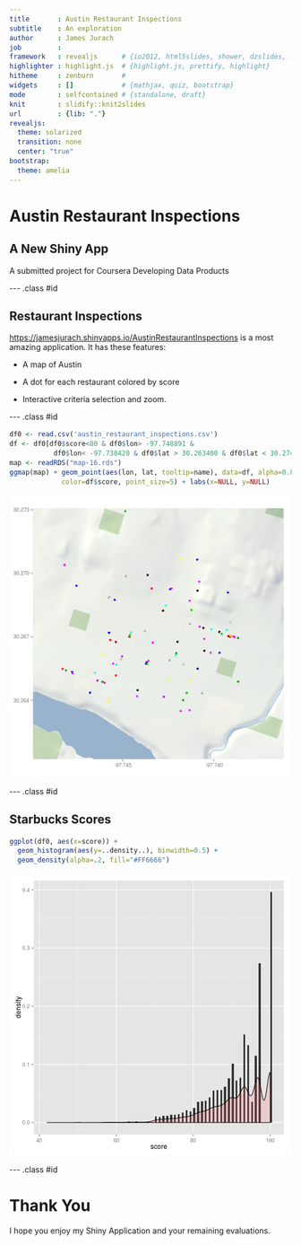 ```yaml
---
title       : Austin Restaurant Inspections
subtitle    : An exploration
author      : James Jurach
job         : 
framework   : revealjs      # {io2012, html5slides, shower, dzslides, ...}
highlighter : highlight.js  # {highlight.js, prettify, highlight}
hitheme     : zenburn       # 
widgets     : []            # {mathjax, quiz, bootstrap}
mode        : selfcontained # {standalone, draft}
knit        : slidify::knit2slides
url         : {lib: "."}
revealjs:
  theme: solarized
  transition: none
  center: "true"
bootstrap:
  theme: amelia
---
```


# Austin Restaurant Inspections

## A New Shiny App

A submitted project for Coursera Developing Data Products

--- .class #id 


## Restaurant Inspections

https://jamesjurach.shinyapps.io/AustinRestaurantInspections
is a most amazing application. It has these features:

* A map of Austin

* A dot for each restaurant colored by score

* Interactive criteria selection and zoom.

--- .class #id 



```r
df0 <- read.csv('austin_restaurant_inspections.csv')
df <- df0[df0$score<80 & df0$lon> -97.748891 &
           df0$lon< -97.738420 & df0$lat > 30.263400 & df0$lat < 30.274056,]
map <- readRDS("map-16.rds")
ggmap(map) + geom_point(aes(lon, lat, tooltip=name), data=df, alpha=0.8,
             color=df$score, point_size=5) + labs(x=NULL, y=NULL)
```

![plot of chunk unnamed-chunk-2](assets/fig/unnamed-chunk-2-1.png) 

--- .class #id 

## Starbucks Scores


```r
ggplot(df0, aes(x=score)) +
  geom_histogram(aes(y=..density..), binwidth=0.5) +
  geom_density(alpha=.2, fill="#FF6666")
```

![plot of chunk unnamed-chunk-3](assets/fig/unnamed-chunk-3-1.png) 

--- .class #id

# Thank You

I hope you enjoy my Shiny Application and your remaining evaluations.

